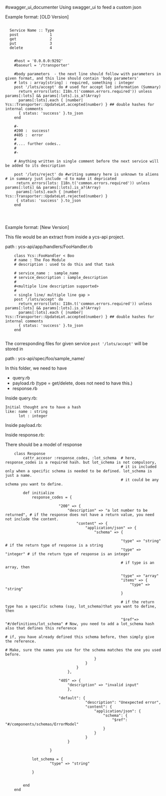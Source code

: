 #swagger_ui_documenter
Using swagger_ui to feed a custom json

Example format: [OLD Version]

```

  Service Name :: Type
  post              1
  get               2
  put               3
  delete            4


```


```
 	#host = '0.0.0.0:9292'
  	#baseurl = '/transporter'

  	#body parameters  - the next line should follow with parameters in given format, and this line should contain 'body parameters'
  	# lots : array[string] : required, something : integer
	post '/lots/accept' do # used for accept lot information (Summary)  
	  return_errors(lots: I18n.t('common.errors.required')) unless params[:lots] && params[:lots].is_a?(Array) 
	  params[:lots].each { |number| Ycs::Transporter::UpdateLot.accepted(number) } ## double hashes for internal comments
	  { status: 'success' }.to_json
	end

	#-
	#200 :  success!
	#405 :  error
	#
	#.... further codes..
	#
	#-

	# Anything written in single comment before the next service will be added to its description 

	post '/lots/reject' do #writing summary here is unknown to aliens # in summary just include -d to make it depricated
	 return_errors(lots: I18n.t('common.errors.required')) unless params[:lots] && params[:lots].is_a?(Array)
	 params[:lots].each { |number| Ycs::Transporter::UpdateLot.rejected(number) }
	 { status: 'success' }.to_json
	end




```

Example format: [New Version]

This file would be an extract from inside a ycs-api project.

path : ycs-api/app/handlers/FooHandler.rb 

```
	class Ycs::FooHandler < Boo
	# name : The Foo Module
	# description : used to do this and that task

  	# service_name :  sample_name
  	# service_description : sample_description
  	#
  	#<multiple line description supported> 
  	#
	< single line/ multiple line gap >
	post '/lots/accept' do 
	  return_errors(lots: I18n.t('common.errors.required')) unless params[:lots] && params[:lots].is_a?(Array) 
	  params[:lots].each { |number| Ycs::Transporter::UpdateLot.accepted(number) } ## double hashes for internal comments
	  { status: 'success' }.to_json
	end
	

```

The corresponding files for given service ```post '/lots/accept'``` will be stored in 

path : ycs-api/spec/foo/sample_name/ 

In this folder, we need to have 

 - query.rb
 - payload.rb  (type = get/delete, does not need to have this.) 
 - response.rb

Inside query.rb:

	Initial thought are to have a hash
	like: name : string
		  lot : integer


Inside payload.rb:

Inside response.rb:

There should be a model of response 
```
	class Response
		cattr_accesor :response_codes, :lot_schema	# here, response_codes is a required hash. but lot_schema is not compulsory, 
													# it is included only when a specific schema is needed to be defined. lot_schema is just a name. 
													# it could be any schema you want to define.

		def initialize
			response_codes = {
				
						"200" => {
							"description" => "a lot number to be returned",	# if the response does not have a return value, you need not include the content.
							    "content" => {
							      	"application/json" => {
							        	"schema" => {

							        				"type" => "string"	# if the return type of response is a string
							        				"type" => "integer"	# if the return type of response is an integer

							        				# if type is an array, then

							        				"type" => "array"
							        				"items" => {
									        			"type" => "string"
									        		}

									        		# if the return type has a specific schema (say, lot_schema)that you want to define, then 

							          				"$ref"=> "#/definitions/lot_schema"	# Now, you need to add a lot_schema hash also that defines this reference
							          													# if, you have already defined this schema before, then simply give the reference.
							          													# Make, sure the names you use for the schema matches the one you used before.
							        	}
							    	}
							    }
							},

						"405" => {
							"description" => "invalid input"
							},

						"default": {
					    			"description": "Unexpected error",
					    			"content": {
					      				"application/json": {
					        				"schema": {
					          					"$ref": "#/components/schemas/ErrorModel"
					        				}
					      				}
					    			}
		  					}
						
					}
		
			lot_schema = {
					"type" => "string"

			}	


		end
	end

```










